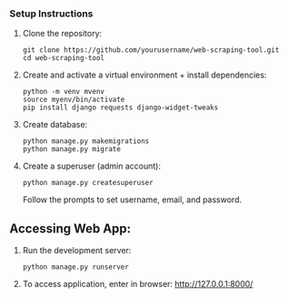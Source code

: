 ### Setup Instructions

1. Clone the repository:
   ```
   git clone https://github.com/yourusername/web-scraping-tool.git
   cd web-scraping-tool
   ```

2. Create and activate a virtual environment + install dependencies:
   ```
   python -m venv mvenv
   source myenv/bin/activate
   pip install django requests django-widget-tweaks
   ```

3. Create database:
    ```
   python manage.py makemigrations
   python manage.py migrate
   ```

4. Create a superuser (admin account):
   ```
   python manage.py createsuperuser
   ```
   Follow the prompts to set username, email, and password.

## Accessing Web App:
1. Run the development server:
   ```
   python manage.py runserver
   ```

2. To access application, enter in browser: http://127.0.0.1:8000/
